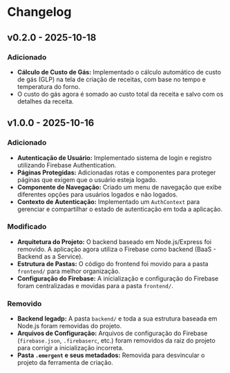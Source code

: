 # Changelog

## v0.2.0 - 2025-10-18

### Adicionado

- **Cálculo de Custo de Gás:** Implementado o cálculo automático de custo de gás (GLP) na tela de criação de receitas, com base no tempo e temperatura do forno.
- O custo do gás agora é somado ao custo total da receita e salvo com os detalhes da receita.

## v1.0.0 - 2025-10-16

### Adicionado

- **Autenticação de Usuário:** Implementado sistema de login e registro utilizando Firebase Authentication.
- **Páginas Protegidas:** Adicionadas rotas e componentes para proteger páginas que exigem que o usuário esteja logado.
- **Componente de Navegação:** Criado um menu de navegação que exibe diferentes opções para usuários logados e não logados.
- **Contexto de Autenticação:** Implementado um `AuthContext` para gerenciar e compartilhar o estado de autenticação em toda a aplicação.

### Modificado

- **Arquitetura do Projeto:** O backend baseado em Node.js/Express foi removido. A aplicação agora utiliza o Firebase como backend (BaaS - Backend as a Service).
- **Estrutura de Pastas:** O código do frontend foi movido para a pasta `frontend/` para melhor organização.
- **Configuração do Firebase:** A inicialização e configuração do Firebase foram centralizadas e movidas para a pasta `frontend/`.

### Removido

- **Backend legadp:** A pasta `backend/` e toda a sua estrutura baseada em Node.js foram removidas do projeto.
- **Arquivos de Configuração:** Arquivos de configuração do Firebase (`firebase.json`, `.firebaserc`, etc.) foram removidos da raiz do projeto para corrigir a inicialização incorreta.
- **Pasta `.emergent` e seus metadados:** Removida para desvincular o projeto da ferramenta de criação.
